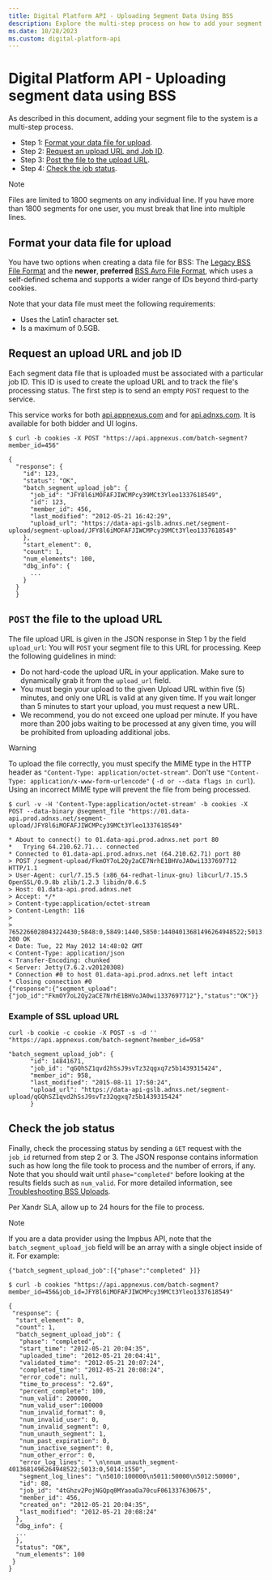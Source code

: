 ```yaml
---
title: Digital Platform API - Uploading Segment Data Using BSS
description: Explore the multi-step process on how to add your segment file to the system.
ms.date: 10/28/2023
ms.custom: digital-platform-api
---
```


# Digital Platform API - Uploading segment data using BSS

As described in this document, adding your segment file to the system is a multi-step process.

- Step 1: [Format your data file for upload](#format-your-data-file-for-upload).
- Step 2: [Request an upload URL and Job ID](#request-an-upload-url-and-job-id).
- Step 3: [Post the file to the upload URL](#post-the-file-to-the-upload-url).
- Step 4: [Check the job status](#check-the-job-status).

> [!NOTE]
> Files are limited to 1800 segments on any individual line. If you have more than 1800 segments for one user, you must break that line into multiple lines.

## Format your data file for upload

You have two options when creating a data file for BSS: The [Legacy BSS File Format](legacy-bss-file-format.md) and the **newer**, **preferred** [BSS Avro File Format](bss-avro-file-format.md), which uses a self-defined schema and supports a wider range of IDs beyond third-party cookies.

Note that your data file must meet the following requirements:

- Uses the Latin1 character set.
- Is a maximum of 0.5GB.

## Request an upload URL and job ID

Each segment data file that is uploaded must be associated with a particular job ID. This ID is used to create the upload URL and to track
the file's processing status. The first step is to send an empty `POST` request to the service.

This service works for both [api.appnexus.com](https://api.appnexus.com/) and for [api.adnxs.com](https://api.adnxs.com/). It is available for both bidder and UI logins.

```
$ curl -b cookies -X POST "https://api.appnexus.com/batch-segment?member_id=456"
 
{
  "response": {
    "id": 123,
    "status": "OK",
    "batch_segment_upload_job": {
      "job_id": "JFY8l6iMOFAFJIWCMPcy39MCt3Yleo1337618549",
      "id": 123,
      "member_id": 456,
      "last_modified": "2012-05-21 16:42:29",
      "upload_url": "https://data-api-gslb.adnxs.net/segment-upload/segment-upload/JFY8l6iMOFAFJIWCMPcy39MCt3Yleo1337618549"
    },
    "start_element": 0,
    "count": 1,
    "num_elements": 100,
    "dbg_info": {
      ...
    }
  }
  }
```

## `POST` the file to the upload URL

The file upload URL is given in the JSON response in Step 1 by the field `upload_url`: You will `POST` your segment file to this URL for
processing. Keep the following guidelines in mind:

- Do not hard-code the upload URL in your application. Make sure to dynamically grab it from the `upload_url` field.
- You must begin your upload to the given Upload URL within five (5) minutes, and only one URL is valid at any given time. If you wait longer than 5 minutes to start your upload, you must request a new URL.
- We recommend, you do not exceed one upload per minute. If you have more than 200 jobs waiting to be processed at any given time, you will be prohibited from uploading additional jobs.

> [!WARNING]
> To upload the file correctly, you must specify the MIME type in the HTTP header as `"Content-Type: application/octet-stream"`*.* Don't use `"Content-Type: application/x-www-form-urlencode"` ( `-d or --data flags in curl`). Using an incorrect MIME type will prevent the file from being processed.

```
$ curl -v -H 'Content-Type:application/octet-stream' -b cookies -X POST --data-binary @segment_file "https://01.data-api.prod.adnxs.net/segment-upload/JFY8l6iMOFAFJIWCMPcy39MCt3Yleo1337618549"
 
* About to connect() to 01.data-api.prod.adnxs.net port 80
*   Trying 64.210.62.71... connected
* Connected to 01.data-api.prod.adnxs.net (64.210.62.71) port 80
> POST /segment-upload/FkmOY7oL2Qy2aCE7NrhE1BHVoJA0wi1337697712 HTTP/1.1
> User-Agent: curl/7.15.5 (x86_64-redhat-linux-gnu) libcurl/7.15.5 OpenSSL/0.9.8b zlib/1.2.3 libidn/0.6.5
> Host: 01.data-api.prod.adnxs.net
> Accept: */*
> Content-type:application/octet-stream
> Content-Length: 116
>
> 7652266028043224430;5848:0,5849:1440,5850:14404013681496264948522;5013:0,5014:15508802117132500293405;5851:0,5847:-1HTTP/1.1 200 OK
< Date: Tue, 22 May 2012 14:48:02 GMT
< Content-Type: application/json
< Transfer-Encoding: chunked
< Server: Jetty(7.6.2.v20120308)
* Connection #0 to host 01.data-api.prod.adnxs.net left intact
* Closing connection #0
{"response":{"segment_upload":{"job_id":"FkmOY7oL2Qy2aCE7NrhE1BHVoJA0wi1337697712"},"status":"OK"}}
```

### Example of SSL upload URL

```
curl -b cookie -c cookie -X POST -s -d '' "https://api.appnexus.com/batch-segment?member_id=958"
 
"batch_segment_upload_job": {
      "id": 14841671,
      "job_id": "qGQhSZ1qvd2hSsJ9svTz32qgxq7z5b1439315424",
      "member_id": 958,
      "last_modified": "2015-08-11 17:50:24",
      "upload_url": "https://data-api-gslb.adnxs.net/segment-upload/qGQhSZ1qvd2hSsJ9svTz32qgxq7z5b1439315424"
      }
```

## Check the job status

Finally, check the processing status by sending a `GET` request with the `job_id` returned from step 2 or 3. The JSON response contains
information such as how long the file took to process and the number of errors, if any. Note that you should wait until `phase="completed"` before looking at the results fields such as `num_valid`. For more detailed information, see [Troubleshooting BSS Uploads](troubleshooting-bss-uploads.md).

Per Xandr SLA, allow up to 24 hours for the file to process.

> [!NOTE]
> If you are a data provider using the Impbus API, note that the `batch_segment_upload_job` field will be an array with a single object inside of it. For example:
>
> ```
> {"batch_segment_upload_job":[{"phase":"completed" }]}
> ```

```
$ curl -b cookies "https://api.appnexus.com/batch-segment?member_id=456&job_id=JFY8l6iMOFAFJIWCMPcy39MCt3Yleo1337618549"
 
{
 "response": {
  "start_element": 0,
  "count": 1,
  "batch_segment_upload_job": {
   "phase": "completed",
   "start_time": "2012-05-21 20:04:35",
   "uploaded_time": "2012-05-21 20:04:41",
   "validated_time": "2012-05-21 20:07:24",
   "completed_time": "2012-05-21 20:08:24",
   "error_code": null,
   "time_to_process": "2.69",
   "percent_complete": 100,
   "num_valid": 200000,
   "num_valid_user":100000
   "num_invalid_format": 0,
   "num_invalid_user": 0,
   "num_invalid_segment": 0,
   "num_unauth_segment": 1,
   "num_past_expiration": 0,
   "num_inactive_segment": 0,
   "num_other_error": 0,
   "error_log_lines": " \n\nnum_unauth_segment-4013681496264948522;5013:0,5014:1550",
   "segment_log_lines": "\n5010:100000\n5011:50000\n5012:50000",
   "id": 88,
   "job_id": "4tGhzv2PojNGQpq0MYaoaOa70cuF061337630675",
   "member_id": 456,
   "created_on": "2012-05-21 20:04:35",
   "last_modified": "2012-05-21 20:08:24"
  },
  "dbg_info": {
  ...
  },
  "status": "OK",
  "num_elements": 100
 }
}
```
